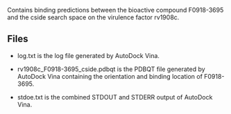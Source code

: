 Contains binding predictions between the bioactive compound F0918-3695 and the cside search space on the virulence factor rv1908c.

## Files

- log.txt is the log file generated by AutoDock Vina.

- rv1908c_F0918-3695_cside.pdbqt is the PDBQT file generated by AutoDock Vina containing the orientation and binding location of F0918-3695.

- stdoe.txt is the combined STDOUT and STDERR output of AutoDock Vina.

